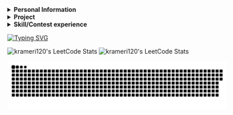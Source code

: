 <details> 
 <summary><b>Personal Information</b></summary>  
   
 - Name：CHEN,KE-RONG    
 - Email：krameri120@gmail.com    
 - Job：College student    
    
</details> 
 
<details> 
 <summary><b>Project</b></summary> 
 
|Course|Project|Course|Project|Course|Project|
|:----------:|:-----:|:----------:|:-----:|:----------:|:-----:|
|Computer Programming|[C Language Note](https://github.com/kerong2002/C_Language_Note)|Computer Programming|[UVa_Project](https://github.com/kerong2002/110-C_Final_Project)|Python TKinter      |[Minesweeper](https://github.com/kerong2002/Minesweeper)        |
|Object-oriented Programming|[RPG_game](https://github.com/kerong2002/RPG_game)       |Microcomputer Practice|[MCU_temperature_APP](https://github.com/kerong2002/temperature_bluetooth_with_8051)|FPGA|[Tilted_Image_Correction](https://github.com/kerong2002/Tilted_Image_Correction)|
|Digital System Design|[TETRIS](https://github.com/kerong2002/FPGA_TETRIS)|FPGA|[YOLOV5](https://github.com/kerong2002/YOLOV5)||  
 
</details>

<details> 
 <summary><b>Skill/Contest experience</b></summary> 

- School team：National Tainan Industrial High School  Dragon Boat
- 2020 Tainan City International Dragon Boat Championships **2nd**
- Sports club：Street Workout [teamlong](https://www.instagram.com/teamlong_sw/)
- National Tainan Industrial High School independent study competitions **1st**
- National Tainan Industrial High School 108 badminton game **2nd**
- National Tainan Industrial High School 80th sportswear design competition **Champion**
- KAWAI piano performance grade **7**
- CPE(Collegiate Programming Examination) Problem Solved:[**5/7**](https://github.com/kerong2002/Contest_Photo/blob/main/2022/2022_12_12_CPE.jpg) **(Rank:62/2502 -> 2.5%)**
 
|Name|expertise|
|:--:|:---:|
|Programming language|C/C++/Python/Matlab|
|Hardware Description Language|VHDL/Verilog|
|Programmable Logic Device|FPGA/CPLD|
|MCU design|8051|
|Single-board computer|Raspberry_Pi 3/4/Pico |
|Ardunio|UNO/ESP32/Nano|
|Web design|HTML/Markdown/Latex|
|Window programming|Python-TKinter/Visual Basic|
|App design|Flutter_dart|

- Machine learning：supervised learning, unsupervised learning, reference learning
- 2022/10 ~ 2023/01 School buddy (teaching subject：calculus/program)
- 2022/03/30 INTEGRATED CIRCUIT DESIGN CONTEST **[Group E](https://github.com/kerong2002/Contest_Photo/blob/main/2022/110%E5%AD%B8%E5%B9%B4%E5%BA%A6(2022)%E7%AC%AC25%E5%B1%86%E2%BC%A4%E5%AD%B8%E9%99%A2%E6%A0%A1%E7%A9%8D%E9%AB%94%E9%9B%BB%E8%B7%AF(IC)%E8%A8%AD%E8%A8%88%E7%AB%B6%E8%B3%BD.png)**
- 2022/10/01 National Collegiate Programming Contest **[Preliminary](https://github.com/kerong2002/Contest_Photo/blob/main/2022/2022NCPC_preliminary_certificate.PNG)** (Team:Segmentation Fault)
- 2022/10/15 National Collegiate Programming Contest **[Final](https://github.com/kerong2002/Contest_Photo/blob/main/2022/2022NCPC_FINAL_certificate.PNG)**(Team:Segmentation Fault)
- 2022/10/22 ICPC Asia Taiwan Online Programming Contest **[TOPC](https://github.com/kerong2002/Contest_Photo/blob/main/2022/2022TOPC_team_certificate.PNG)** (Team:Segmentation Fault)
- 2022/11/19 ICPC Asia Taoyuan Regional Programming Contest **[Regional](https://github.com/kerong2002/Contest_Photo/blob/main/2022/2022%20ICPC%20Asia%20Taoyuan%20Regional%20Programming%20Contest%20team.PNG)**
</details>    
<p>
 
 [![Typing SVG](https://readme-typing-svg.demolab.com?font=Fredoka+One&size=30&pause=10&color=39A7F7&width=435&height=45&lines=KE-RONG%2CCHEN)](https://git.io/typing-svg)
 
 
<p>
 <img src="https://github-readme-stats.vercel.app/api/top-langs/?username=kerong2002&layout=compact&hide_border=true&langs_count=100&theme=buefy" alt="krameri120's LeetCode Stats" width="46%" /> 
  <img src="https://stats.justsong.cn/api/leetcode/?username=krameri120&theme=jolly&hide_border=true" alt="krameri120's LeetCode Stats" width="46%" /> 
</p>

<a href=#><img src="kerong_contribution.svg"></a>        

<!-- 來源(https://github.com/songquanpeng/stats-cards) -->
